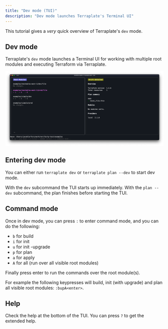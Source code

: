 ```yaml
---
title: "Dev mode (TUI)"
description: "Dev mode launches Terraplate's Terminal UI"
---
```


This tutorial gives a *very* quick overview of Terraplate's `dev` mode.

## Dev mode

Terraplate's `dev` mode launches a Terminal UI for working with multiple root modules and executing Terraform via Terraplate.

![dev-mode](../assets/images/tp-dev-mode.png)

## Entering dev mode

You can either run `terraplate dev` or `terraplate plan --dev` to start dev mode.

With the `dev` subcommand the TUI starts up immediately.
With the `plan --dev` subcommand, the plan finishes before starting the TUI.

## Command mode

Once in dev mode, you can press `:` to enter command mode, and you can do the following:

- `b` for build
- `i` for init
- `u` for init -upgrade
- `p` for plan
- `a` for apply
- `A` for all (run over all visible root modules)

Finally press enter to run the commands over the root module(s).

For example the following keypresses will build, init (with upgrade) and plan all visible root modules: `:bupA<enter>`.

## Help

Check the help at the bottom of the TUI. You can press `?` to get the extended help.
